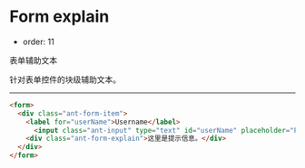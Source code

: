 # Form explain 

- order: 11

表单辅助文本

针对表单控件的块级辅助文本。

---

````html
<form>
  <div class="ant-form-item">
    <label for="userName">Username</label>
	  <input class="ant-input" type="text" id="userName" placeholder="Please enter userName"/>
    <div class="ant-form-explain">这里是提示信息。</div>
  </div>
</form>
````
